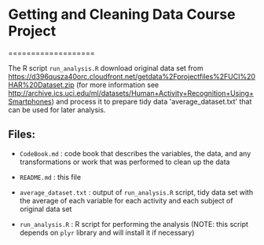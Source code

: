 # Getting and Cleaning Data Course Project
===================

The R script `run_analysis.R` download original data set from https://d396qusza40orc.cloudfront.net/getdata%2Fprojectfiles%2FUCI%20HAR%20Dataset.zip (for more information see http://archive.ics.uci.edu/ml/datasets/Human+Activity+Recognition+Using+Smartphones) and process it to prepare tidy data 'average_dataset.txt' that can be used for later analysis.

## Files:

- `CodeBook.md` : code book that describes the variables, the data, and any transformations or work that was performed to clean up the data

- `README.md` : this file

- `average_dataset.txt` : output of `run_analysis.R` script, tidy data set with the average of each variable for each activity and each subject of original data set

- `run_analysis.R` : R script for performing the analysis (NOTE: this script depends on `plyr` library and will install it if necessary)

